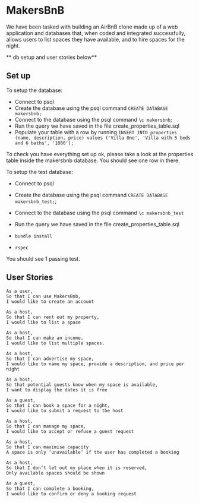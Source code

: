 # MakersBnB

We have been tasked with building an AirBnB clone made up of a web application and databases that, when coded and integrated successfully, allows users to list spaces they have available, and to hire spaces for the night.

** db setup and user stories below**

## Set up

To setup the database:

* Connect to psql
* Create the database using the psql command `CREATE DATABASE makersbnb;`
* Connect to the database using the psql command `\c makersbnb`;
* Run the query we have saved in the file create_properties_table.sql
* Populate your table with a row by running `INSERT INTO properties (name, description, price) values ('Villa One', 'Villa with 5 beds and 6 baths', '1080');`

To check you have everything set up ok, please take a look at the properties table inside the makersbnb database. You should see one row in there.  

To setup the test database:
* Connect to psql
* Create the database using the psql
command `CREATE DATABASE makersbnb_test;`;
* Connect to the database using the psql command `\c makersbnb_test`
* Run the query we have saved in the file create_properties_table.sql

* `bundle install`
* `rspec`

You should see 1 passing test.

## User Stories

```
As a user, 
So that I can use MakersBnb,
I would like to create an account
```

```
As a host,
So that I can rent out my property,
I would like to list a space
```

```
As a host,
So that I can make an income,
I would like to list multiple spaces.
```

```
As a host,
So that I can advertise my space,
I would like to name my space, provide a description, and price per night
```

```
As a host,
So that potential guests know when my space is available,
I want to display the dates it is free
```

```
As a guest,
So that I can book a space for a night,
I would like to submit a request to the host
```

```
As a host,
So that I can manage my space,
I would like to accept or refuse a guest request
```

```
As a host,
So that I can maximise capacity
A space is only ‘unavailable’ if the user has completed a booking
```

```
As a host,
So that I don’t let out my place when it is reserved,
Only available spaces should be shown
```

```
As a guest,
So that I can complete a booking,
I would like to confirm or deny a booking request
```